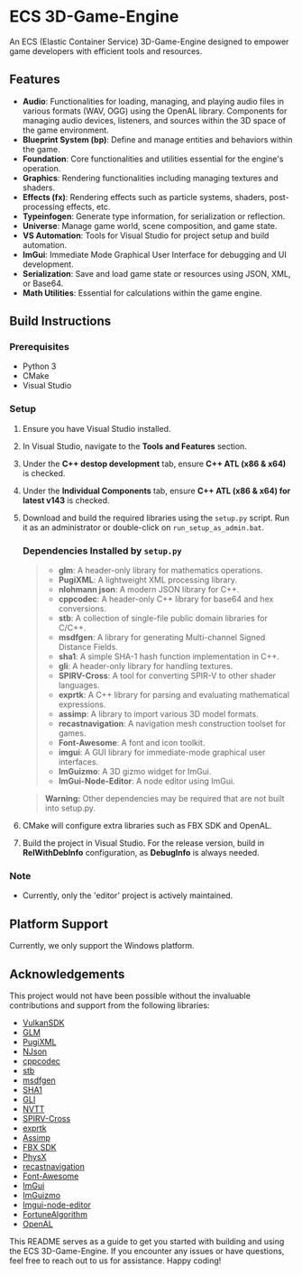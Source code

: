 # ECS 3D-Game-Engine

An ECS (Elastic Container Service) 3D-Game-Engine designed to empower game developers with efficient tools and resources.

## Features
- **Audio**: Functionalities for loading, managing, and playing audio files in various formats (WAV, OGG) using the OpenAL library. Components for managing audio devices, listeners, and sources within the 3D space of the game environment.
- **Blueprint System (bp)**: Define and manage entities and behaviors within the game.
- **Foundation**: Core functionalities and utilities essential for the engine's operation.
- **Graphics**: Rendering functionalities including managing textures and shaders.
- **Effects (fx)**: Rendering effects such as particle systems, shaders, post-processing effects, etc.
- **Typeinfogen**: Generate type information, for serialization or reflection.
- **Universe**: Manage game world, scene composition, and game state.
- **VS Automation**: Tools for Visual Studio for project setup and build automation.
- **ImGui**: Immediate Mode Graphical User Interface for debugging and UI development.
- **Serialization**: Save and load game state or resources using JSON, XML, or Base64.
- **Math Utilities**: Essential for calculations within the game engine.

## Build Instructions
### Prerequisites
- Python 3
- CMake
- Visual Studio

### Setup
1. Ensure you have Visual Studio installed.
2. In Visual Studio, navigate to the **Tools and Features** section.
3. Under the **C++ destop development** tab, ensure **C++ ATL (x86 & x64)** is checked.
4. Under the **Individual Components** tab, ensure **C++ ATL (x86 & x64) for latest v143** is checked.
5. Download and build the required libraries using the `setup.py` script. Run it as an administrator or double-click on `run_setup_as_admin.bat`. 

      ### Dependencies Installed by `setup.py`
     >- **glm**: A header-only library for mathematics operations.
     >- **PugiXML**: A lightweight XML processing library.
     >- **nlohmann json**: A modern JSON library for C++.
     >- **cppcodec**: A header-only C++ library for base64 and hex conversions.
     >- **stb**: A collection of single-file public domain libraries for C/C++.
     >- **msdfgen**: A library for generating Multi-channel Signed Distance Fields.
     >- **sha1**: A simple SHA-1 hash function implementation in C++.
     >- **gli**: A header-only library for handling textures.
     >- **SPIRV-Cross**: A tool for converting SPIR-V to other shader languages.
     >- **exprtk**: A C++ library for parsing and evaluating mathematical expressions.
     >- **assimp**: A library to import various 3D model formats.
     >- **recastnavigation**: A navigation mesh construction toolset for games.
     >- **Font-Awesome**: A font and icon toolkit.
     >- **imgui**: A GUI library for immediate-mode graphical user interfaces.
     >- **ImGuizmo**: A 3D gizmo widget for ImGui.
     >- **ImGui-Node-Editor**: A node editor using ImGui.

      > **Warning:** Other dependencies may be required that are not built into setup.py.

6. CMake will configure extra libraries such as FBX SDK and OpenAL.
7. Build the project in Visual Studio. For the release version, build in **RelWithDebInfo** configuration, as **DebugInfo** is always needed.

### Note
- Currently, only the 'editor' project is actively maintained.

## Platform Support
Currently, we only support the Windows platform.

## Acknowledgements
This project would not have been possible without the invaluable contributions and support from the following libraries:

- [VulkanSDK](https://vulkan.lunarg.com/sdk/home#windows)
- [GLM](https://github.com/g-truc/glm)
- [PugiXML](https://github.com/zeux/pugixml)
- [NJson](https://github.com/nlohmann/json)
- [cppcodec](https://github.com/tplgy/cppcodec)
- [stb](https://github.com/nothings/stb)
- [msdfgen](https://github.com/Chlumsky/msdfgen)
- [SHA1](https://github.com/vog/sha1)
- [GLI](https://github.com/g-truc/gli)
- [NVTT](https://developer.nvidia.com/gpu-accelerated-texture-compression)
- [SPIRV-Cross](https://github.com/KhronosGroup/SPIRV-Cross)
- [exprtk](https://github.com/ArashPartow/exprtk)
- [Assimp](https://github.com/assimp/assimp)
- [FBX SDK](https://www.autodesk.com/developer-network/platform-technologies/fbx-sdk-2020-2-1)
- [PhysX](https://github.com/NVIDIAGameWorks/PhysX)
- [recastnavigation](https://github.com/recastnavigation/recastnavigation)
- [Font-Awesome](https://github.com/FortAwesome/Font-Awesome)
- [ImGui](https://github.com/ocornut/imgui)
- [ImGuizmo](https://github.com/CedricGuillemet/ImGuizmo)
- [Imgui-node-editor](https://github.com/thedmd/imgui-node-editor)
- [FortuneAlgorithm](https://github.com/pvigier/FortuneAlgorithm)
- [OpenAL](https://www.openal.org/)

This README serves as a guide to get you started with building and using the ECS 3D-Game-Engine. If you encounter any issues or have questions, feel free to reach out to us for assistance. Happy coding!
